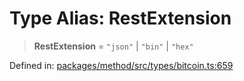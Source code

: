 # Type Alias: RestExtension

> **RestExtension** = `"json"` \| `"bin"` \| `"hex"`

Defined in: [packages/method/src/types/bitcoin.ts:659](https://github.com/dcdpr/did-btcr2-js/blob/4a717493e735221d072999f212891939f4de3f23/packages/method/src/types/bitcoin.ts#L659)
